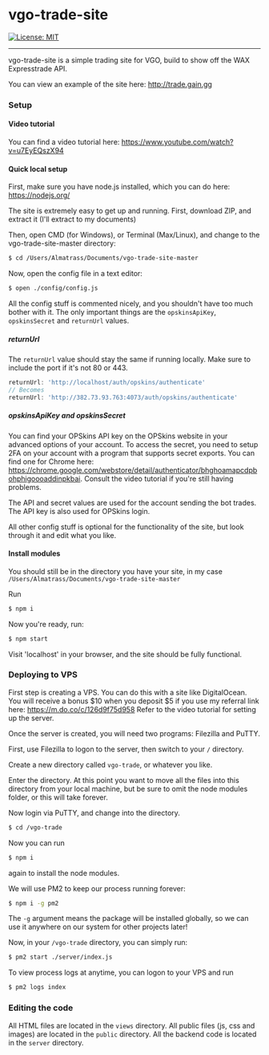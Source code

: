 # vgo-trade-site
[![License: MIT](https://img.shields.io/badge/License-MIT-yellow.svg)](https://github.com/almatrass/vgo-trade-site/blob/master/LICENSE)
***

vgo-trade-site is a simple trading site for VGO, build to show off the WAX Expresstrade API.

You can view an example of the site here: http://trade.gain.gg

### Setup
#### Video tutorial
You can find a video tutorial here: https://www.youtube.com/watch?v=u7EyEQszX94

#### Quick local setup
First, make sure you have node.js installed, which you can do here: https://nodejs.org/

The site is extremely easy to get up and running. 
First, download ZIP, and extract it (I'll extract to my documents)

Then, open CMD (for Windows), or Terminal (Max/Linux), and change to the vgo-trade-site-master directory:
```bash
$ cd /Users/Almatrass/Documents/vgo-trade-site-master
```

Now, open the config file in a text editor: 

```bash
$ open ./config/config.js
```

All the config stuff is commented nicely, and you shouldn't have too much bother with it. 
The only important things are the `opskinsApiKey`, `opskinsSecret` and `returnUrl` values.

##### returnUrl
The `returnUrl` value should stay the same if running locally.
Make sure to include the port if it's not 80 or 443.

```js
returnUrl: 'http://localhost/auth/opskins/authenticate'
// Becomes
returnUrl: 'http://382.73.93.763:4073/auth/opskins/authenticate'
```

##### opskinsApiKey and opskinsSecret
You can find your OPSkins API key on the OPSkins website in your advanced options of your account.
To access the secret, you need to setup 2FA on your account with a program that supports secret exports.
You can find one for Chrome here: https://chrome.google.com/webstore/detail/authenticator/bhghoamapcdpbohphigoooaddinpkbai.
Consult the video tutorial if you're still having problems.

The API and secret values are used for the account sending the bot trades.
The API key is also used for OPSkins login.

All other config stuff is optional for the functionality of the site, but look through it and edit what you like.


#### Install modules
You should still be in the directory you have your site, in my case `/Users/Almatrass/Documents/vgo-trade-site-master`

Run
```bash
$ npm i
```

Now you're ready, run:
```bash
$ npm start
```

Visit 'localhost' in your browser, and the site should be fully functional.

### Deploying to VPS
First step is creating a VPS. You can do this with a site like DigitalOcean.
You will receive a bonus $10 when you deposit $5 if you use my referral link here: https://m.do.co/c/126d9f75d958
Refer to the video tutorial for setting up the server.

Once the server is created, you will need two programs: Filezilla and PuTTY.

First, use Filezilla to logon to the server, then switch to your `/` directory.

Create a new directory called `vgo-trade`, or whatever you like.

Enter the directory. At this point you want to move all the files into this directory from your local machine, but be sure to omit the node modules folder, or this will take forever.

Now login via PuTTY, and change into the directory.
```bash
$ cd /vgo-trade
```

Now you can run
```bash
$ npm i
```
again to install the node modules.

We will use PM2 to keep our process running forever:
```bash
$ npm i -g pm2
```

The `-g` argument means the package will be installed globally, so we can use it anywhere on our system for other projects later!

Now, in your `/vgo-trade` directory, you can simply run:
```bash
$ pm2 start ./server/index.js
```

To view process logs at anytime, you can logon to your VPS and run
```bash
$ pm2 logs index
```

### Editing the code
All HTML files are located in the `views` directory.
All public files (js, css and images)  are located in the `public` directory.
All the backend code is located in the `server` directory.
